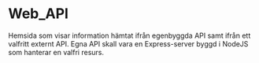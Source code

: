 # Web_API

Hemsida som visar information hämtat ifrån egenbyggda API samt ifrån ett valfritt externt API. 
Egna API skall vara en Express-server byggd i NodeJS som hanterar en valfri resurs. 
